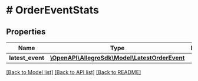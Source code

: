 # # OrderEventStats

## Properties

Name | Type | Description | Notes
------------ | ------------- | ------------- | -------------
**latest_event** | [**\OpenAPI\AllegroSdk\Model\LatestOrderEvent**](LatestOrderEvent.md) |  | [optional]

[[Back to Model list]](../../README.md#models) [[Back to API list]](../../README.md#endpoints) [[Back to README]](../../README.md)
